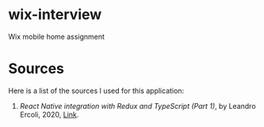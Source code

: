 # wix-interview
Wix mobile home assignment

# Sources
Here is a list of the sources I used for this application: 
1. _React Native integration with Redux and TypeScript (Part 1)_, by Leandro Ercoli, 2020, [Link](https://medium.com/@leandroercoli/react-native-integration-with-redux-and-typescript-part-1-6ee1b3da19a0).
